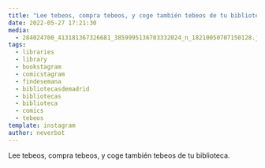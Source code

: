 ```yaml
---
title: "Lee tebeos, compra tebeos, y coge también tebeos de tu biblioteca"
date: 2022-05-27 17:21:30
media: 
  - 284024700_413181367326681_3859995136703332024_n_18210050707150128.jpg
tags: 
  - libraries
  - library
  - bookstagram
  - comicstagram
  - findesemana
  - bibliotecasdemadrid
  - bibliotecas
  - biblioteca
  - comics
  - tebeos
template: instagram
author: neverbot
---
```


Lee tebeos, compra tebeos, y coge también tebeos de tu biblioteca.
